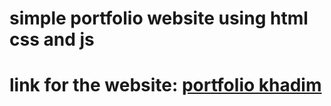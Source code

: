 <h1>simple portfolio website using html css and js</h1>
<h1>link for the website: <a href="https://khadimmbaye0.github.io/project_portfolio/">portfolio khadim</a></h1>
